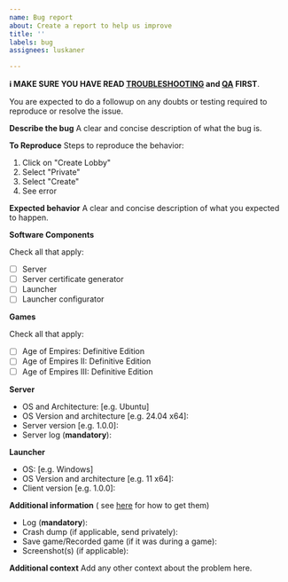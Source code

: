 ```yaml
---
name: Bug report
about: Create a report to help us improve
title: ''
labels: bug
assignees: luskaner

---
```


**ℹ️ MAKE SURE YOU HAVE READ [TROUBLESHOOTING](https://github.com/luskaner/ageLANServer/wiki/Troubleshooting) and [QA](https://github.com/luskaner/ageLANServer/wiki/Questions-and-Answers-(QA)) FIRST**. 

You are expected to do a followup on any doubts or testing required to reproduce or resolve the issue.

**Describe the bug**
A clear and concise description of what the bug is.

**To Reproduce**
Steps to reproduce the behavior:

1. Click on "Create Lobby"
2. Select "Private"
3. Select "Create"
4. See error

**Expected behavior**
A clear and concise description of what you expected to happen.

**Software Components**

Check all that apply:

- [ ] Server
- [ ] Server certificate generator
- [ ] Launcher
- [ ] Launcher configurator

**Games**

Check all that apply:

- [ ] Age of Empires: Definitive Edition
- [ ] Age of Empires II: Definitive Edition
- [ ] Age of Empires III: Definitive Edition

**Server**

- OS and Architecture: [e.g. Ubuntu]
- OS Version and architecture [e.g. 24.04 x64]:
- Server version [e.g. 1.0.0]:
- Server log (**mandatory**):

**Launcher**

- OS: [e.g. Windows]
- OS Version and architecture [e.g. 11 x64]:
- Client version [e.g. 1.0.0]:

**Additional information** (
see [here](https://support.ageofempires.com/hc/en-us/articles/360052281552-How-to-find-information-for-troubleshooting-with-Support)
for how to get them)

- Log (**mandatory**):
- Crash dump (if applicable, send privately):
- Save game/Recorded game (if it was during a game):
- Screenshot(s) (if applicable):

**Additional context**
Add any other context about the problem here.
